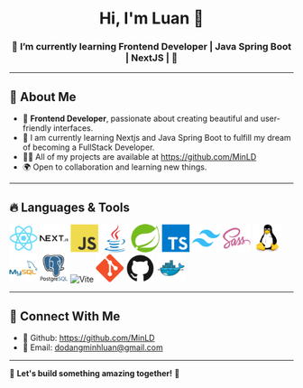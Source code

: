 <h1 align="center">Hi, I'm Luan 👋</h1>
<h3 align="center">🚀 I’m currently learning Frontend Developer | Java Spring Boot | NextJS |  🚀</h3>

---

## 📌 **About Me**
- 🎯 **Frontend Developer**, passionate about creating beautiful and user-friendly interfaces.
- 🌱 I am currently learning Nextjs and Java Spring Boot to fulfill my dream of becoming a FullStack Developer.
- 👨‍💻 All of my projects are available at https://github.com/MinLD
- 🌍 Open to collaboration and learning new things.

---

## 🔥 **Languages & Tools**  
<p align="left">
  <img src="https://raw.githubusercontent.com/devicons/devicon/master/icons/react/react-original.svg" alt="React" width="50" height="50"/>
  <img src="https://raw.githubusercontent.com/devicons/devicon/master/icons/nextjs/nextjs-original-wordmark.svg" alt="Next.js" width="50" height="50"/>
  <img src="https://raw.githubusercontent.com/devicons/devicon/master/icons/javascript/javascript-original.svg" alt="JavaScript" width="50" height="50"/>
  
  <!-- Java -->
  <img src="https://raw.githubusercontent.com/devicons/devicon/master/icons/java/java-original.svg" alt="Java" width="50" height="50"/>
  <!-- Spring Boot -->
  <img src="https://raw.githubusercontent.com/devicons/devicon/master/icons/spring/spring-original.svg" alt="Spring Boot" width="50" height="50"/>

  <img src="https://raw.githubusercontent.com/devicons/devicon/master/icons/typescript/typescript-original.svg" alt="TypeScript" width="50" height="50"/>
  <img src="https://raw.githubusercontent.com/devicons/devicon/master/icons/tailwindcss/tailwindcss-original.svg" alt="Tailwind CSS" width="50" height="50"/>
  <img src="https://raw.githubusercontent.com/devicons/devicon/master/icons/sass/sass-original.svg" alt="Sass" width="50" height="50"/>
  <img src="https://raw.githubusercontent.com/devicons/devicon/master/icons/linux/linux-original.svg" alt="Linux" width="50" height="50"/>
  <img src="https://raw.githubusercontent.com/devicons/devicon/master/icons/mysql/mysql-original-wordmark.svg" alt="MySQL" width="50" height="50"/>
  <img src="https://raw.githubusercontent.com/devicons/devicon/master/icons/postgresql/postgresql-original-wordmark.svg" alt="PostgreSQL" width="50" height="50"/>
  <img src="https://vitejs.dev/logo.svg" alt="Vite" width="50" height="50"/>
  <img src="https://raw.githubusercontent.com/devicons/devicon/master/icons/git/git-original.svg" alt="Git" width="50" height="50"/>
  <img src="https://raw.githubusercontent.com/devicons/devicon/master/icons/github/github-original.svg" alt="GitHub" width="50" height="50"/>
  <img src="https://raw.githubusercontent.com/devicons/devicon/master/icons/docker/docker-original.svg" alt="Docker" width="50" height="50"/>
</p>


---

## 🤝 **Connect With Me**
- 🔗 Github: https://github.com/MinLD
- 📧 Email: dodangminhluan@gmail.com
  
---

🚀 **Let's build something amazing together!** 🚀
